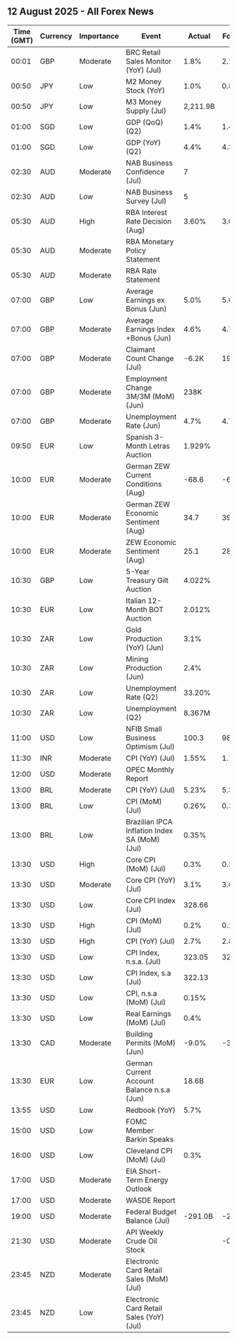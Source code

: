 ## 12 August 2025 - All Forex News

| Time (GMT) | Currency | Importance | Event | Actual | Forecast | Previous |
|------|----------|------------|-------|--------|----------|----------|
| 00:01 | GBP | Moderate | BRC Retail Sales Monitor (YoY) (Jul) | 1.8% | 2.1% | 2.7% |
| 00:50 | JPY | Low | M2 Money Stock (YoY) | 1.0% | 0.8% | 0.9% |
| 00:50 | JPY | Low | M3 Money Supply (Jul) | 2,211.9B |  | 2,204.3B |
| 01:00 | SGD | Low | GDP (QoQ) (Q2) | 1.4% | 1.4% | -0.5% |
| 01:00 | SGD | Low | GDP (YoY) (Q2) | 4.4% | 4.3% | 4.1% |
| 02:30 | AUD | Moderate | NAB Business Confidence (Jul) | 7 |  | 5 |
| 02:30 | AUD | Low | NAB Business Survey (Jul) | 5 |  | 7 |
| 05:30 | AUD | High | RBA Interest Rate Decision (Aug) | 3.60% | 3.60% | 3.85% |
| 05:30 | AUD | Moderate | RBA Monetary Policy Statement |  |  |  |
| 05:30 | AUD | Moderate | RBA Rate Statement |  |  |  |
| 07:00 | GBP | Low | Average Earnings ex Bonus (Jun) | 5.0% | 5.0% | 5.0% |
| 07:00 | GBP | Moderate | Average Earnings Index +Bonus (Jun) | 4.6% | 4.7% | 5.0% |
| 07:00 | GBP | Moderate | Claimant Count Change (Jul) | -6.2K | 19.7K | -15.5K |
| 07:00 | GBP | Moderate | Employment Change 3M/3M (MoM) (Jun) | 238K |  | 134K |
| 07:00 | GBP | Moderate | Unemployment Rate (Jun) | 4.7% | 4.7% | 4.7% |
| 09:50 | EUR | Low | Spanish 3-Month Letras Auction | 1.929% |  | 1.905% |
| 10:00 | EUR | Moderate | German ZEW Current Conditions (Aug) | -68.6 | -65.0 | -59.5 |
| 10:00 | EUR | Moderate | German ZEW Economic Sentiment (Aug) | 34.7 | 39.5 | 52.7 |
| 10:00 | EUR | Moderate | ZEW Economic Sentiment (Aug) | 25.1 | 28.1 | 36.1 |
| 10:30 | GBP | Low | 5-Year Treasury Gilt Auction | 4.022% |  | 4.078% |
| 10:30 | EUR | Low | Italian 12-Month BOT Auction | 2.012% |  | 1.961% |
| 10:30 | ZAR | Low | Gold Production (YoY) (Jun) | 3.1% |  | 1.5% |
| 10:30 | ZAR | Low | Mining Production (Jun) | 2.4% |  | 0.3% |
| 10:30 | ZAR | Low | Unemployment Rate (Q2) | 33.20% |  | 32.90% |
| 10:30 | ZAR | Low | Unemployment (Q2) | 8.367M |  | 8.228M |
| 11:00 | USD | Low | NFIB Small Business Optimism (Jul) | 100.3 | 98.9 | 98.6 |
| 11:30 | INR | Moderate | CPI (YoY) (Jul) | 1.55% | 1.76% | 2.10% |
| 12:00 | USD | Moderate | OPEC Monthly Report |  |  |  |
| 13:00 | BRL | Moderate | CPI (YoY) (Jul) | 5.23% | 5.34% | 5.35% |
| 13:00 | BRL | Low | CPI (MoM) (Jul) | 0.26% | 0.37% | 0.24% |
| 13:00 | BRL | Low | Brazilian IPCA Inflation Index SA (MoM) (Jul) | 0.35% |  | 0.31% |
| 13:30 | USD | High | Core CPI (MoM) (Jul) | 0.3% | 0.3% | 0.2% |
| 13:30 | USD | Moderate | Core CPI (YoY) (Jul) | 3.1% | 3.0% | 2.9% |
| 13:30 | USD | Low | Core CPI Index (Jul) | 328.66 |  | 327.60 |
| 13:30 | USD | High | CPI (MoM) (Jul) | 0.2% | 0.2% | 0.3% |
| 13:30 | USD | High | CPI (YoY) (Jul) | 2.7% | 2.8% | 2.7% |
| 13:30 | USD | Low | CPI Index, n.s.a. (Jul) | 323.05 | 323.17 | 322.56 |
| 13:30 | USD | Low | CPI Index, s.a (Jul) | 322.13 |  | 321.50 |
| 13:30 | USD | Low | CPI, n.s.a (MoM) (Jul) | 0.15% |  | 0.34% |
| 13:30 | USD | Low | Real Earnings (MoM) (Jul) | 0.4% |  | -0.3% |
| 13:30 | CAD | Moderate | Building Permits (MoM) (Jun) | -9.0% | -3.9% | 12.8% |
| 13:30 | EUR | Low | German Current Account Balance n.s.a (Jun) | 18.6B |  | 7.5B |
| 13:55 | USD | Low | Redbook (YoY) | 5.7% |  | 6.5% |
| 15:00 | USD | Low | FOMC Member Barkin Speaks |  |  |  |
| 16:00 | USD | Low | Cleveland CPI (MoM) (Jul) | 0.3% |  | 0.3% |
| 17:00 | USD | Moderate | EIA Short-Term Energy Outlook |  |  |  |
| 17:00 | USD | Moderate | WASDE Report |  |  |  |
| 19:00 | USD | Moderate | Federal Budget Balance (Jul) | -291.0B | -206.7B | 27.0B |
| 21:30 | USD | Moderate | API Weekly Crude Oil Stock |  | -0.800M | -4.200M |
| 23:45 | NZD | Moderate | Electronic Card Retail Sales (MoM) (Jul) |  |  | 0.5% |
| 23:45 | NZD | Low | Electronic Card Retail Sales (YoY) (Jul) |  |  | -0.4% |
